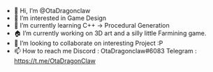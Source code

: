 - 👋 Hi, I’m @OtaDragonclaw
- 👀 I’m interested in Game Design
- 🌱 I’m currently learning C++ -> Procedural Generation 
- 🏠 I’m currently working on 3D art and a silly little Farmining game.
- 💞️ I’m looking to collaborate on interesting Project :P
- 📫 How to reach me 
    Discord : OtaDragonclaw#6083
    Telegram : https://t.me/OtaDragonClaw


